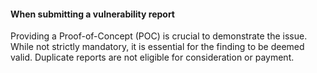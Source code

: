 #### When submitting a vulnerability report

Providing a Proof-of-Concept (POC) is crucial to demonstrate the issue. While not strictly mandatory, it is essential for the finding to be deemed valid. Duplicate reports are not eligible for consideration or payment.
